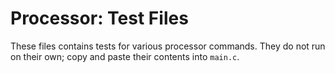 # Processor: Test Files

These files contains tests for various processor commands.
They do not run on their own; copy and paste their contents into `main.c`.